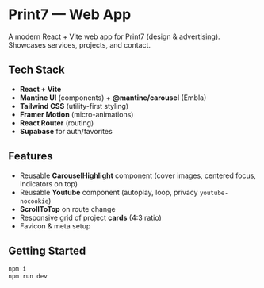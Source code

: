 # Print7 — Web App

A modern React + Vite web app for Print7 (design & advertising).  
Showcases services, projects, and contact.

## Tech Stack
- **React + Vite**
- **Mantine UI** (components) + **@mantine/carousel** (Embla)
- **Tailwind CSS** (utility-first styling)
- **Framer Motion** (micro-animations)
- **React Router** (routing)
- **Supabase** for auth/favorites

## Features
- Reusable **CarouselHighlight** component (cover images, centered focus, indicators on top)
- Reusable **Youtube** component (autoplay, loop, privacy `youtube-nocookie`)
- **ScrollToTop** on route change
- Responsive grid of project **cards** (4:3 ratio)
- Favicon & meta setup

## Getting Started
```bash
npm i
npm run dev
